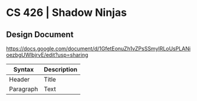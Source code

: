 # CS 426 | Shadow Ninjas

## Design Document

https://docs.google.com/document/d/1GfetEonuZh1vZPsSSmyIRLoUsPLANioezbgUWlbjrvE/edit?usp=sharing

| Syntax | Description |
| ----------- | ----------- |
| Header | Title |
| Paragraph | Text |

